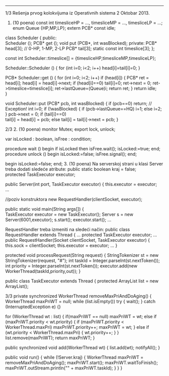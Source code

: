 --------------------------------------------------------------------------------


1/3 
Rešenja prvog kolokvijuma iz Operativnih sistema 2 
Oktobar 2013. 
1. (10 poena) 
const int timesliceHP = ..., timesliceMP = ..., timesliceLP = ...; 
enum Queue {HP,MP,LP}; 
extern PCB* const idle; 
 
class Scheduler { 
public:  
  Scheduler (); 
  PCB* get (); 
  void put (PCB*, int wasBlocked); 
private: 
  PCB* head[3];  // 0-HP, 1-MP, 2-LP 
  PCB* tail[3]; 
  static const int timeslice[3]; 
}; 
 
const int Scheduler::timeslice[] = {timesliceHP,timesliceMP,timesliceLP}; 
 
Scheduler::Scheduler () { 
  for (int i=0; i<2; i++) 
    head[i]=tail[i]=0; 
} 
 
PCB* Scheduler::get () { 
  for (int i=0; i<2; i++) 
    if (head[i]) { 
      PCB* ret = head[i]; 
      head[i] = head[i]->next; 
      if (head[i]==0) tail[i]=0; 
      ret->next = 0; 
      ret->timeslice=timeslice[i]; 
      ret->lastQueue=(Queue)i; 
      return ret; 
    } 
  return idle;  
} 
 
void Scheduler::put (PCB* pcb, int wasBlocked) { 
  if (pcb==0) return; // Exception! 
  int i=0; 
  if (!wasBlocked) { 
    if (pcb->lastQueue==HQ) i=1; 
    else i=2; 
  } 
  pcb->next = 0; 
  if (tail[i]==0)  
    tail[i] = head[i] = pcb; 
  else 
    tail[i] = tail[i]->next = pcb; 
} 

2/3 
2. (10 poena) 
monitor Mutex; 
  export lock, unlock; 
 
  var isLocked : boolean, 
      isFree : condition; 
 
  procedure wait () 
  begin 
    if isLocked then isFree.wait(); 
    isLocked:=true; 
  end; 
  procedure unlock () 
  begin 
    isLocked:=false; 
    isFree.signal(); 
  end; 
 
begin 
  isLocked:=false; 
end; 
3. (10 poena) 
Na serverskoj strani u klasi Server treba dodati sledeće atribute: 
 public static boolean kraj = false;  
 protected TaskExecutor executor; 
 
public Server(int port, TaskExecutor executor) { 
 this.executor = executor;   
 ... 
 
//poziv konstruktora new RequestHandler(clientSocket, executor); 
 
public static void main(String args[]) {   
 TaskExecutor executor =  new TaskExecutor(); 
 Server s = new Server(6001,executor); 
 s.start(); 
 executor.start(); 
 ... 
 
RequestHandler treba izmeniti na sledeći način: 
public class RequestHandler extends Thread { 
 ... 
 protected TaskExecutor executor; 
 ...  
public RequestHandler(Socket clientSocket, TaskExecutor executor) { 
  this.sock = clientSocket; 
  this.executor = executor; 
  ... 
} 
 
protected void processRequest(String request) { 
  StringTokenizer st = new StringTokenizer(request, "#"); 
  int taskId = Integer.parseInt(st.nextToken()); 
  int priority = Integer.parseInt(st.nextToken()); 
  executor.add(new WorkerThread(taskId,priority,out)); 
} 
 
public class TaskExecutor extends Thread { 
 protected ArrayList<WorkerThread> list = new ArrayList<WorkerThread>(); 
 

3/3 
 private synchronized WorkerThread removeMaxPriAndDoAging() { 
  WorkerThread maxPriWT = null; 
  while (list.isEmpty()) try { wait(); } catch (InterruptedException e) {} 
 
  for (WorkerThread wt : list) { 
   if(maxPriWT == null) 
    maxPriWT = wt; 
   else if (maxPriWT.priority < wt.priority) { 
    if (maxPriWT.priority < WorkerThread.maxPri) maxPriWT.priority++; 
    maxPriWT = wt; 
   } 
   else if (wt.priority < WorkerThread.maxPri) { 
    wt.priority++; 
   } 
  } 
  list.remove(maxPriWT); 
  return maxPriWT; 
 } 
 
 public synchronized void add(WorkerThread wt) { 
  list.add(wt); 
  notifyAll(); 
 } 
 
 public void run() { 
  while (!Server.kraj) { 
   WorkerThread maxPriWT = removeMaxPriAndDoAging(); 
   maxPriWT.start(); 
   maxPriWT.waitToFinish(); 
   maxPriWT.outStream.println("" + maxPriWT.taskId); 
  } 
 } 
} 